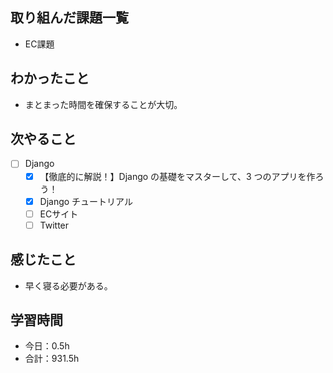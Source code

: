 ## 取り組んだ課題一覧
- EC課題

## わかったこと
- まとまった時間を確保することが大切。

## 次やること
- [ ] Django
   - [x] 【徹底的に解説！】Django の基礎をマスターして、3 つのアプリを作ろう！
   - [x] Django チュートリアル
   - [ ] ECサイト
   - [ ] Twitter

## 感じたこと
- 早く寝る必要がある。

## 学習時間

- 今日：0.5h
- 合計：931.5h